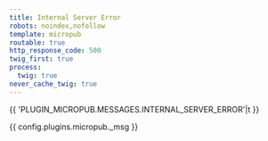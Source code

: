 ```yaml
---
title: Internal Server Error
robots: noindex,nofollow
template: micropub
routable: true
http_response_code: 500
twig_first: true
process:
  twig: true
never_cache_twig: true
---
```


{{ 'PLUGIN_MICROPUB.MESSAGES.INTERNAL_SERVER_ERROR'|t }}

{{ config.plugins.micropub._msg }}
